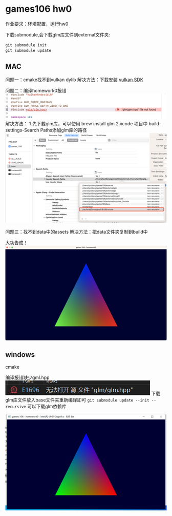# games106 hw0

作业要求：环境配置，运行hw0

下载submodule,会下载glm库文件到external文件夹:

```c++
git submodule init
git submodule update
```

## MAC

问题一：cmake找不到vulkan dylib
解决方法：下载安装 [vulkan SDK](https://vulkan.lunarg.com/sdk/home#mac)

问题二：编译homework0报错
![error_mac](2023-04-14-13-51-26.png)
解决方法：
1.先下载glm库，可以使用 brew install glm
2.xcode 项目中 build-settings-Search Paths添加glm库的路径
![error_solve](2023-04-14-14-07-35.png)

问题三：找不到data中的assets
解决方法：把data文件夹复制到build中

大功告成！
![out](2023-04-14-14-22-33.png)

## windows

cmake

编译报错缺少gml.hpp
![error](error.png)
下载glm库文件放入base文件夹重新编译即可
`git submodule update --init --recursive`
可以下载glm依赖库

![hw0_run](./hw0_run.png)